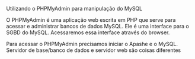 Utilizando o PHPMyAdmin para manipulação do MySQL

O PHPMyAdmin é uma aplicação web escrita em PHP que serve para acessar e administrar bancos de dados MySQL. Ele é uma interface para o SGBD do MySQL. Acessaremos essa interface através do browser.

Para acessar o PHPMyAdmin precisamos iniciar o Apashe e o MySQL.
Servidor de base/banco de dados e servidor web são coisas diferentes
